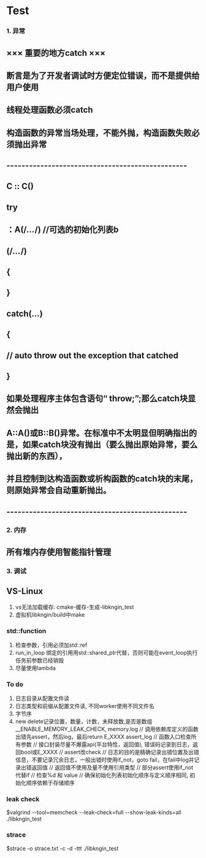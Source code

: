 # Test

### 1. 异常
## ××× 重要的地方catch ×××
## 断言是为了开发者调试时方便定位错误，而不是提供给用户使用
## 线程处理函数必须catch
## 构造函数的异常当场处理，不能外抛，构造函数失败必须抛出异常
## ------------------------------------------------
## C :: C()
## try 
##   ：A(/*...*/) //可选的初始化列表b
##   (/*...*/)
## { 
## } 
## catch(...)
## { 
##   // auto throw out the exception that catched
## }
## 如果处理程序主体包含语句“ throw;”;那么catch块显然会抛出
## A::A()或B::B()异常。在标准中不太明显但明确指出的是，如果catch块没有抛出（要么抛出原始异常，要么抛出新的东西），
## 并且控制到达构造函数或析构函数的catch块的末尾，则原始异常会自动重新抛出。
## ------------------------------------------------

### 2. 内存
## 所有堆内存使用智能指针管理

### 3. 调试
## VS-Linux
1. vs无法加载缓存: cmake-缓存-生成-libkngin_test
2. 虚拟机libkngin/build中make

### std::function
1. 检查参数，引用必须加std::ref
2. run_in_loop 绑定的引用用std::shared_ptr代替，否则可能在event_loop执行任务前参数已经销毁
3. 尽量使用lambda

### To do 
1. 日志目录从配置文件读
2. 日志类型和前缀从配置文件读, 不同worker使用不同文件名
3. 字节序
4. new delete记录位置，数量，计数，未释放数,是否是数组 __ENABLE_MEMORY_LEAK_CHECK, memory.log
// 调用依赖库定义的函数出错先assert，然后log，最后return E_XXXX assert_log
// 函数入口检查所有参数
// 接口封装尽量不爆露api(平台特性，返回值), 错误码记录到日志，返回bool或E_XXXX
// assert改check
// 日志的目的是精确记录出错位置及出错信息，不要记录冗余日志，一般出错时使用if_not，goto fail，在fail中log并记录出错返回值
// 返回值不使用及量不使用引用类型
// 部分assert使用if_not 代替if
// 检查%d 和 value
// 确保初始化列表初始化顺序与定义顺序相同, 初始化顺序依赖于存储顺序

### leak check
$valgrind --tool=memcheck --leak-check=full --show-leak-kinds=all ./libkngin_test

### strace
$strace -o strace.txt -c -d -ttt ./libkngin_test

